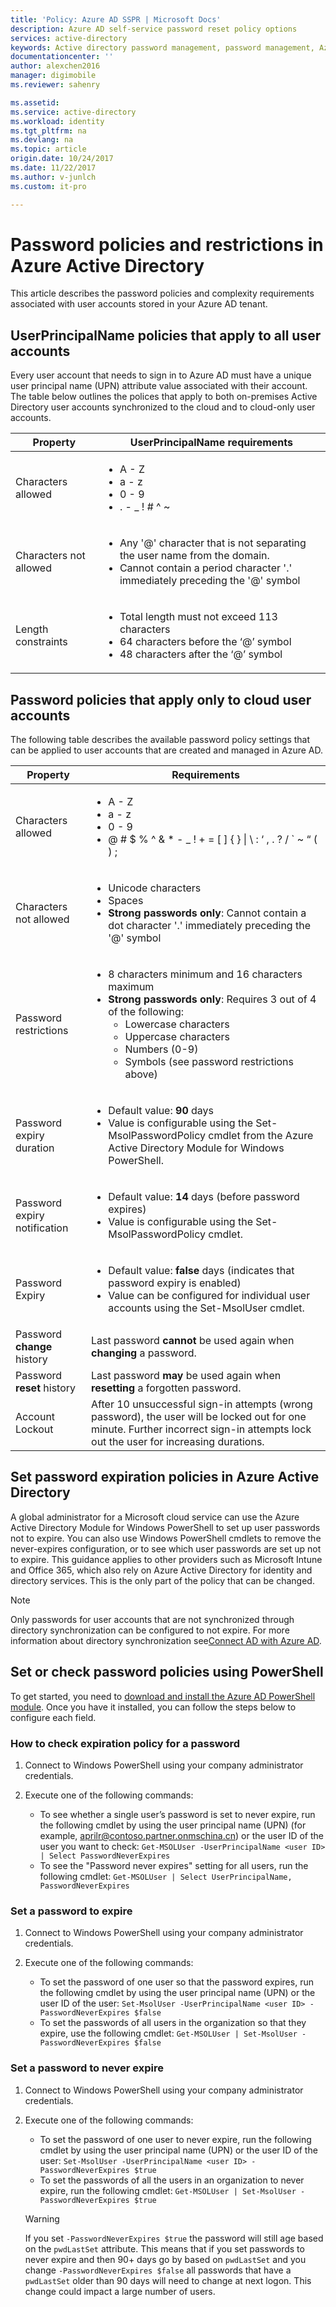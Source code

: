 ```yaml
---
title: 'Policy: Azure AD SSPR | Microsoft Docs'
description: Azure AD self-service password reset policy options
services: active-directory
keywords: Active directory password management, password management, Azure AD self service password reset
documentationcenter: ''
author: alexchen2016
manager: digimobile
ms.reviewer: sahenry

ms.assetid: 
ms.service: active-directory
ms.workload: identity
ms.tgt_pltfrm: na
ms.devlang: na
ms.topic: article
origin.date: 10/24/2017
ms.date: 11/22/2017
ms.author: v-junlch
ms.custom: it-pro

---
```

# Password policies and restrictions in Azure Active Directory

This article describes the password policies and complexity requirements associated with user accounts stored in your Azure AD tenant.


## UserPrincipalName policies that apply to all user accounts

Every user account that needs to sign in to Azure AD must have a unique user principal name (UPN) attribute value associated with their account. The table below outlines the polices that apply to both on-premises Active Directory user accounts synchronized to the cloud and to cloud-only user accounts.

| Property | UserPrincipalName requirements |
| --- | --- |
| Characters allowed |<ul> <li>A - Z</li> <li>a - z</li><li>0 - 9</li> <li> . - \_ ! \# ^ \~</li></ul> |
| Characters not allowed |<ul> <li>Any '@' character that is not separating the user name from the domain.</li> <li>Cannot contain a period character '.' immediately preceding the '@' symbol</li></ul> |
| Length constraints |<ul> <li>Total length must not exceed 113 characters</li><li>64 characters before the ‘@’ symbol</li><li>48 characters after the ‘@’ symbol</li></ul> |

## Password policies that apply only to cloud user accounts

The following table describes the available password policy settings that can be applied to user accounts that are created and managed in Azure AD.

| Property | Requirements |
| --- | --- |
| Characters allowed |<ul><li>A - Z</li><li>a - z</li><li>0 - 9</li> <li>@ # $ % ^ & * - _ ! + = [ ] { } &#124; \ : ‘ , . ? / ` ~ “ ( ) ;</li></ul> |
| Characters not allowed |<ul><li>Unicode characters</li><li>Spaces</li><li> **Strong passwords only**: Cannot contain a dot character '.' immediately preceding the '@' symbol</li></ul> |
| Password restrictions |<ul><li>8 characters minimum and 16 characters maximum</li><li>**Strong passwords only**: Requires 3 out of 4 of the following:<ul><li>Lowercase characters</li><li>Uppercase characters</li><li>Numbers (0-9)</li><li>Symbols (see password restrictions above)</li></ul></li></ul> |
| Password expiry duration |<ul><li>Default value: **90** days </li><li>Value is configurable using the Set-MsolPasswordPolicy cmdlet from the Azure Active Directory Module for Windows PowerShell.</li></ul> |
| Password expiry notification |<ul><li>Default value: **14** days (before password expires)</li><li>Value is configurable using the Set-MsolPasswordPolicy cmdlet.</li></ul> |
| Password Expiry |<ul><li>Default value: **false** days (indicates that password expiry is enabled) </li><li>Value can be configured for individual user accounts using the Set-MsolUser cmdlet. </li></ul> |
| Password **change** history |Last password **cannot** be used again when **changing** a password. |
| Password **reset** history | Last password **may** be used again when **resetting** a forgotten password. |
| Account Lockout |After 10 unsuccessful sign-in attempts (wrong password), the user will be locked out for one minute. Further incorrect sign-in attempts lock out the user for increasing durations. |

## Set password expiration policies in Azure Active Directory

A global administrator for a Microsoft cloud service can use the Azure Active Directory Module for Windows PowerShell to set up user passwords not to expire. You can also use Windows PowerShell cmdlets to remove the never-expires configuration, or to see which user passwords are set up not to expire. This guidance applies to other providers such as Microsoft Intune and Office 365, which also rely on Azure Active Directory for identity and directory services. This is the only part of the policy that can be changed.

> [!NOTE]
> Only passwords for user accounts that are not synchronized through directory synchronization can be configured to not expire. For more information about directory synchronization see[Connect AD with Azure AD](/active-directory/connect/active-directory-aadconnect).
>
>

## Set or check password policies using PowerShell

To get started, you need to [download and install the Azure AD PowerShell module](https://docs.microsoft.com/powershell/module/Azuread/?view=azureadps-2.0). Once you have it installed, you can follow the steps below to configure each field.

### How to check expiration policy for a password
1. Connect to Windows PowerShell using your company administrator credentials.
2. Execute one of the following commands:

   - To see whether a single user’s password is set to never expire, run the following cmdlet by using the user principal name (UPN) (for example, aprilr@contoso.partner.onmschina.cn) or the user ID of the user you want to check: `Get-MSOLUser -UserPrincipalName <user ID> | Select PasswordNeverExpires`
   - To see the "Password never expires" setting for all users, run the following cmdlet: `Get-MSOLUser | Select UserPrincipalName, PasswordNeverExpires`

### Set a password to expire

1. Connect to Windows PowerShell using your company administrator credentials.
2. Execute one of the following commands:

   - To set the password of one user so that the password expires, run the following cmdlet by using the user principal name (UPN) or the user ID of the user: `Set-MsolUser -UserPrincipalName <user ID> -PasswordNeverExpires $false`
   - To set the passwords of all users in the organization so that they expire, use the following cmdlet: `Get-MSOLUser | Set-MsolUser -PasswordNeverExpires $false`

### Set a password to never expire

1. Connect to Windows PowerShell using your company administrator credentials.
2. Execute one of the following commands:

   - To set the password of one user to never expire, run the following cmdlet by using the user principal name (UPN) or the user ID of the user: `Set-MsolUser -UserPrincipalName <user ID> -PasswordNeverExpires $true`
   - To set the passwords of all the users in an organization to never expire, run the following cmdlet: `Get-MSOLUser | Set-MsolUser -PasswordNeverExpires $true`

   > [!WARNING]
   > If you set `-PasswordNeverExpires $true` the password will still age based on the `pwdLastSet` attribute. This means that if you set passwords to never expire and then 90+ days go by based on `pwdLastSet` and you change `-PasswordNeverExpires $false` all passwords that have a `pwdLastSet` older than 90 days will need to change at next logon. This change could impact a large number of users. 

<!--Update_Description: wording update -->

